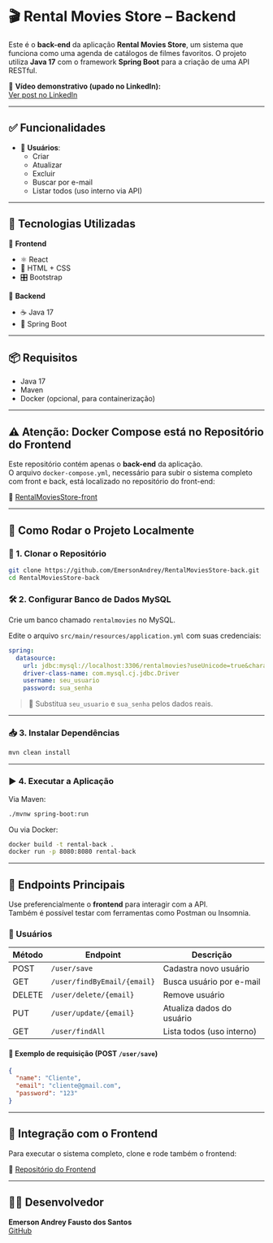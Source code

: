 # 🎬 Rental Movies Store – Backend

Este é o **back-end** da aplicação **Rental Movies Store**, um sistema que funciona como uma agenda de catálogos de filmes favoritos. O projeto utiliza **Java 17** com o framework **Spring Boot** para a criação de uma API RESTful.

🔗 **Vídeo demonstrativo (upado no LinkedIn):**   
[Ver post no LinkedIn](https://www.linkedin.com/feed/update/urn:li:activity:7297731819163049984/)

---

## ✅ Funcionalidades

- 👤 **Usuários**:  
  - Criar  
  - Atualizar  
  - Excluir  
  - Buscar por e-mail  
  - Listar todos (uso interno via API)

---

## 🧱 Tecnologias Utilizadas

🔹 **Frontend**
- ⚛️ React
- 🎨 HTML + CSS
- 🎛️ Bootstrap

🔹 **Backend**
- ☕ Java 17  
- 🧩 Spring Boot  

---

## 📦 Requisitos

- Java 17  
- Maven  
- Docker (opcional, para containerização)  

---

## ⚠️ Atenção: Docker Compose está no Repositório do Frontend

Este repositório contém apenas o **back-end** da aplicação.  
O arquivo `docker-compose.yml`, necessário para subir o sistema completo com front e back, está localizado no repositório do front-end:

🔗 [RentalMoviesStore-front](https://github.com/EmersonAndrey/RentalMoviesStore-front)

---

## 🚀 Como Rodar o Projeto Localmente

### 📁 1. Clonar o Repositório

```bash
git clone https://github.com/EmersonAndrey/RentalMoviesStore-back.git
cd RentalMoviesStore-back
```

### 🛠️ 2. Configurar Banco de Dados MySQL

Crie um banco chamado `rentalmovies` no MySQL.

Edite o arquivo `src/main/resources/application.yml` com suas credenciais:

```yaml
spring:
  datasource:
    url: jdbc:mysql://localhost:3306/rentalmovies?useUnicode=true&characterEncoding=UTF-8
    driver-class-name: com.mysql.cj.jdbc.Driver
    username: seu_usuario
    password: sua_senha
```

> 📝 Substitua `seu_usuario` e `sua_senha` pelos dados reais.

---

### 📥 3. Instalar Dependências

```bash
mvn clean install
```

---

### ▶️ 4. Executar a Aplicação

Via Maven:

```bash
./mvnw spring-boot:run
```

Ou via Docker:

```bash
docker build -t rental-back .
docker run -p 8080:8080 rental-back
```

---

## 🔌 Endpoints Principais

Use preferencialmente o **frontend** para interagir com a API.  
Também é possível testar com ferramentas como Postman ou Insomnia.

### 🔐 Usuários

| Método | Endpoint                        | Descrição                  |
|--------|----------------------------------|----------------------------|
| POST   | `/user/save`                    | Cadastra novo usuário      |
| GET    | `/user/findByEmail/{email}`     | Busca usuário por e-mail   |
| DELETE | `/user/delete/{email}`          | Remove usuário             |
| PUT    | `/user/update/{email}`          | Atualiza dados do usuário  |
| GET    | `/user/findAll`                 | Lista todos (uso interno)  |

#### 🧪 Exemplo de requisição (POST `/user/save`)

```json
{
  "name": "Cliente",
  "email": "cliente@gmail.com",
  "password": "123"
}
```

---

## 🧩 Integração com o Frontend

Para executar o sistema completo, clone e rode também o frontend:

🔗 [Repositório do Frontend](https://github.com/EmersonAndrey/RentalMoviesStore-front)

---

## 👨‍💻 Desenvolvedor

**Emerson Andrey Fausto dos Santos**  
[GitHub](https://github.com/EmersonAndrey)
